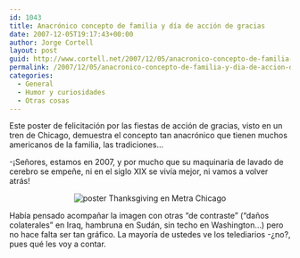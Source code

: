 ```yaml
---
id: 1043
title: Anacrónico concepto de familia y dí­a de acción de gracias
date: 2007-12-05T19:17:43+00:00
author: Jorge Cortell
layout: post
guid: http://www.cortell.net/2007/12/05/anacronico-concepto-de-familia-y-dia-de-accion-de-gracias/
permalink: /2007/12/05/anacronico-concepto-de-familia-y-dia-de-accion-de-gracias/
categories:
  - General
  - Humor y curiosidades
  - Otras cosas
---
```

Este poster de felicitación por las fiestas de acción de gracias, visto en un tren de Chicago, demuestra el concepto tan anacrónico que tienen muchos americanos de la familia, las tradiciones&#8230;

-¡Señores, estamos en 2007, y por mucho que su maquinaria de lavado de cerebro se empeñe, ni en el siglo XIX se viví­a mejor, ni vamos a volver atrás!

<div style="text-align: center">
  <img alt="poster Thanksgiving en Metra Chicago" title="poster Thanksgiving en Metra Chicago" src="http://farm3.static.flickr.com/2297/2088531105_e51c9fb7ce.jpg" />
</div>

Habí­a pensado acompañar la imagen con otras &#8220;de contraste&#8221; (&#8220;daños colaterales&#8221; en Iraq, hambruna en Sudán, sin techo en Washington&#8230;) pero no hace falta ser tan gráfico. La mayorí­a de ustedes ve los telediarios -¿no?, pues qué les voy a contar.